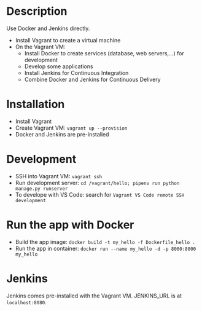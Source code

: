 # Description

Use Docker and Jenkins directly.
- Install Vagrant to create a virtual machine
- On the Vagrant VM:
    - Install Docker to create services (database, web servers,...) for development
    - Develop some applications
    - Install Jenkins for Continuous Integration
    - Combine Docker and Jenkins for Continuous Delivery

# Installation

- Install Vagrant
- Create Vagrant VM: `vagrant up --provision`
- Docker and Jenkins are pre-installed

# Development

- SSH into Vagrant VM: `vagrant ssh`
- Run development server: `cd /vagrant/hello; pipenv run python manage.py runserver`
- To develope with VS Code: search for `Vagrant VS Code remote SSH development`

# Run the app with Docker

- Build the app image: `docker build -t my_hello -f Dockerfile_hello .`
- Run the app in container: `docker run --name my_hello -d -p 8000:8000 my_hello`

# Jenkins

Jenkins comes pre-installed with the Vagrant VM.
JENKINS_URL is at `localhost:8080`.

